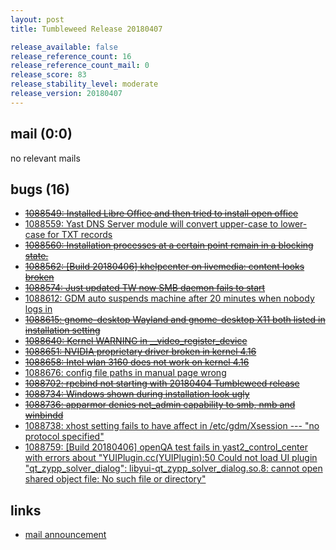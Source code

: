 ```yaml
---
layout: post
title: Tumbleweed Release 20180407

release_available: false
release_reference_count: 16
release_reference_count_mail: 0
release_score: 83
release_stability_level: moderate
release_version: 20180407
---
```


## mail (0:0)

no relevant mails

## bugs (16)

<!--more-->

- ~~[1088549: Installed Libre Office and then tried to install open office](https://bugzilla.opensuse.org/show_bug.cgi?id=1088549)~~
- [1088559: Yast DNS Server module will convert upper-case to lower-case for TXT records](https://bugzilla.opensuse.org/show_bug.cgi?id=1088559)
- ~~[1088560: Installation processes at a certain point remain in a blocking state.](https://bugzilla.opensuse.org/show_bug.cgi?id=1088560)~~
- ~~[1088562: \[Build 20180406\] khelpcenter on livemedia: content looks broken](https://bugzilla.opensuse.org/show_bug.cgi?id=1088562)~~
- ~~[1088574: Just updated TW now SMB daemon fails to start](https://bugzilla.opensuse.org/show_bug.cgi?id=1088574)~~
- [1088612: GDM auto suspends machine after 20 minutes when nobody logs in](https://bugzilla.opensuse.org/show_bug.cgi?id=1088612)
- ~~[1088615: gnome-desktop Wayland and gnome-desktop X11 both listed in installation setting](https://bugzilla.opensuse.org/show_bug.cgi?id=1088615)~~
- ~~[1088640: Kernel WARNING in __video_register_device](https://bugzilla.opensuse.org/show_bug.cgi?id=1088640)~~
- ~~[1088651: NVIDIA proprietary driver broken in kernel 4.16](https://bugzilla.opensuse.org/show_bug.cgi?id=1088651)~~
- ~~[1088658: Intel wlan 3160 does not work on kernel 4.16](https://bugzilla.opensuse.org/show_bug.cgi?id=1088658)~~
- [1088676: config file paths in manual page wrong](https://bugzilla.opensuse.org/show_bug.cgi?id=1088676)
- ~~[1088702: rpcbind not starting with 20180404 Tumbleweed release](https://bugzilla.opensuse.org/show_bug.cgi?id=1088702)~~
- ~~[1088734: Windows shown during installation look ugly](https://bugzilla.opensuse.org/show_bug.cgi?id=1088734)~~
- ~~[1088736: apparmor denies net_admin capability to smb, nmb and winbindd](https://bugzilla.opensuse.org/show_bug.cgi?id=1088736)~~
- [1088738: xhost setting fails to have affect in /etc/gdm/Xsession --- "no protocol specified"](https://bugzilla.opensuse.org/show_bug.cgi?id=1088738)
- [1088759: \[Build 20180406\] openQA test fails in yast2_control_center with errors about "YUIPlugin.cc(YUIPlugin):50 Could not load UI plugin "qt_zypp_solver_dialog": libyui-qt_zypp_solver_dialog.so.8: cannot open shared object file: No such file or directory"](https://bugzilla.opensuse.org/show_bug.cgi?id=1088759)



## links

- [mail announcement](https://lists.opensuse.org/opensuse-factory/2018-04/msg00378.html)
